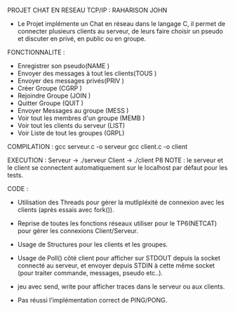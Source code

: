 PROJET CHAT EN RESEAU TCP/IP : RAHARISON JOHN 


- Le Projet implémente un Chat en réseau dans le langage C, il permet de connecter plusieurs clients au serveur, de leurs faire choisir un pseudo et discuter en privé, en public ou en groupe.



FONCTIONNALITE :
- Enregistrer son pseudo(NAME <pseudo>)
- Envoyer des messages à tout les clients(TOUS <message>) 
- Envoyer des messages privés(PRIV <nom> <message>)
- Créer Groupe (CGRP <taille> <nom>)
- Rejoindre Groupe (JOIN <groupe>)
- Quitter Groupe (QUIT <groupe>)
- Envoyer Messages au groupe (MESS <groupe> <message>)
- Voir tout les membres d'un groupe (MEMB <groupe>)
- Voir tout les clients du serveur (LIST)
- Voir Liste de tout les groupes (GRPL) 



COMPILATION : gcc serveur.c -o serveur
	      gcc client.c -o client

EXECUTION : Serveur -> ./serveur
            Client -> ./client P8 
NOTE : le serveur et le client se connectent automatiquement sur le localhost par défaut pour les tests.




CODE :

- Utilisation des Threads pour gérer la mutlipléxité de connexion avec les clients (après essais avec fork()).

- Reprise de toutes les fonctions réseaux utiliser pour le TP6(NETCAT) pour gérer les connexions Client/Serveur.

- Usage de Structures pour les clients et les groupes.

- Usage de Poll() côté client pour afficher sur STDOUT depuis la socket connecté au serveur, et envoyer depuis STDIN à cette même socket (pour traiter commande, messages, pseudo etc..).

- jeu avec send, write pour afficher traces dans le serveur ou aux clients.

- Pas réussi l'implémentation correct de PING/PONG.
